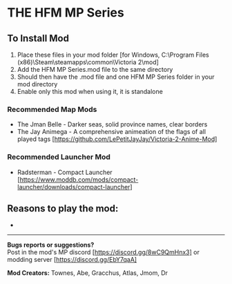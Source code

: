 # THE HFM MP Series


## To Install Mod
1. Place these files in your mod folder [for Windows, C:\Program Files (x86)\Steam\steamapps\common\Victoria 2\mod] 
2. Add the HFM MP Series.mod file to the same directory
3. Should then have the .mod file and one HFM MP Series folder in your mod directory
4. Enable only this mod when using it, it is standalone

### Recommended Map Mods
- The Jman Belle - Darker seas, solid province names, clear borders
- The Jay Animega - A comprehensive animeation of the flags of all played tags [https://github.com/LePetitJayJay/Victoria-2-Anime-Mod]

### Recommended Launcher Mod
- Radsterman - Compact Launcher [https://www.moddb.com/mods/compact-launcher/downloads/compact-launcher]

## Reasons to play the mod:
-

---

**Bugs reports or suggestions?**<br/>
Post in the mod's MP discord [https://discord.gg/8wC9QmHnx3] or modding server [https://discord.gg/EbY7qaA]

**Mod Creators:** Townes, Abe, Gracchus, Atlas, Jmom, Dr